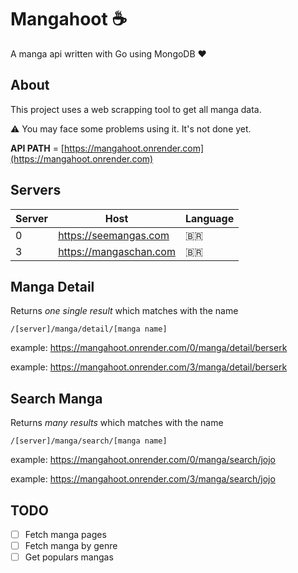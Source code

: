 # Mangahoot :coffee:
A manga api written with Go using MongoDB :heart: 

##  About  
This project uses a web scrapping tool to get all manga data.

:warning: You may face some problems using it. It's not done yet.

**API PATH** = [https://mangahoot.onrender.com](https://mangahoot.onrender.com) 

## Servers

| Server  |  Host  | Language |
| --- | --- | --- |
| 0 | https://seemangas.com | :brazil: |
| 3 | https://mangaschan.com | :brazil: |

## Manga Detail
Returns *one single result* which matches with the name
```
/[server]/manga/detail/[manga name]
```
example: https://mangahoot.onrender.com/0/manga/detail/berserk

example: https://mangahoot.onrender.com/3/manga/detail/berserk

## Search Manga
Returns *many results* which matches with the name
```
/[server]/manga/search/[manga name]
```
example: https://mangahoot.onrender.com/0/manga/search/jojo

example: https://mangahoot.onrender.com/3/manga/search/jojo

## TODO
- [ ] Fetch manga pages 
- [ ] Fetch manga by genre
- [ ] Get populars mangas
